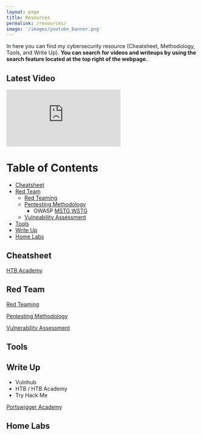 ```yaml
---
layout: page
title: Resources 
permalink: /resources/
image: '/images/youtube_banner.png'
---
```


In here you can find my cybersecurity resource (Cheatsheet, Methodology, Tools, and Write Up).
**You can search for videos and writeups by using the search feature located at the top right of the webpage.**

## Latest Video
<iframe src="https://www.youtube.com/embed?listType=playlist&list=UULFSumP9z5Rzquqih-jpusTOQ&index=1" frameborder="0" allowfullscreen></iframe><br>

# Table of Contents
- [Cheatsheet](#cheatsheet)
- [Red Team](#redteam)
  - [Red Teaming](#red-teaming)
  - [Pentesting Methodology](#pentest-method)
      - OWASP [MSTG](#mstg),[WSTG](#mstg)
  - [Vulneability Assessment](#VA) 
- [Tools](#tools)
- [Write Up](#write-up)
- [Home Labs](#home-labs)


<a id="cheatsheet"></a>
## Cheatsheet

[HTB Academy](/2024/01/01/htbacademy/)

<a id="redteam"></a>
## Red Team

<a id="red-teaming"></a>
[Red Teaming](-)

<a id="pentest-method"></a>
[Pentesting Methodology](/2018/04/21/pentest-method/)

<a id="VA"></a>
[Vulnerability Assessment]()






## Tools

<a id="write-up"></a>
## Write Up
* Vulnhub
* HTB / HTB Academy
* Try Hack Me

[Portswigger Academy](/2023/09/01/portswigger/)


## Home Labs

